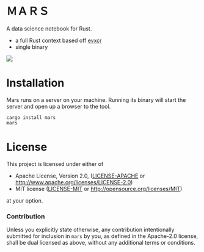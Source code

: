 # ＭＡＲＳ

A data science notebook for Rust.

* a full Rust context based off [evxcr](https://github.com/google/evcxr) 
* single binary

![](mahs.gif)

# Installation

Mars runs on a server on your machine. Running its binary will start the server and open up a browser to the tool.

```
cargo install mars
mars
```

# License

This project is licensed under either of

 * Apache License, Version 2.0, ([LICENSE-APACHE](LICENSE-APACHE) or
   http://www.apache.org/licenses/LICENSE-2.0)
 * MIT license ([LICENSE-MIT](LICENSE-MIT) or
   http://opensource.org/licenses/MIT)

at your option.


### Contribution

Unless you explicitly state otherwise, any contribution intentionally submitted
for inclusion in `mars` by you, as defined in the Apache-2.0 license, shall be
dual licensed as above, without any additional terms or conditions.
